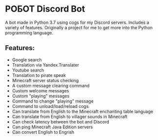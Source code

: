 # POБOT Discord Bot
A bot made in Python 3.7 using cogs for my Discord servers. Includes a variety of features. Originally a project for me to get more into the Python programming language.

## Features:
* Google search
* Translation via Yandex.Translater
* Youtube search
* Translation to pirate speak
* Minecraft server status checking
* A custom message clearing command
* Custom welcome messages
* Custom "playing" messages
* Command to change "playing" message
* Command to unload/load/reload cogs
* Can translate from English to the Minecraft enchanting table language
* Can translate from English to villager sounds in Minecraft
* Can check latency between the bot and Discord
* Can ping Minecraft Java Edition servers
* Can convert English to Engrish
